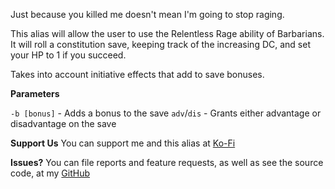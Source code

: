 Just because you killed me doesn't mean I'm going to stop raging.

This alias will allow the user to use the Relentless Rage ability of Barbarians. It will roll a constitution save, keeping track of the increasing DC, and set your HP to 1 if you succeed.

Takes into account initiative effects that add to save bonuses.

**Parameters**

`-b [bonus]` - Adds a bonus to the save
`adv`/`dis` - Grants either advantage or disadvantage on the save

**Support Us**
You can support me and this alias at [Ko-Fi](https://ko-fi.com/croebh)

**Issues?**
You can file reports and feature requests, as well as see the source code, at my [GitHub](https://github.com/Croebh/Avrae-Customizations)